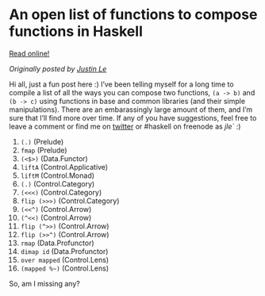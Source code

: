 An open list of functions to compose functions in Haskell
=========================================================

[Read online!](https://blog.jle.im/entry/an-open-list-of-functions-to-compose-functions.html)

*Originally posted by [Justin Le](https://blog.jle.im/)*

Hi all, just a fun post here :) I’ve been telling myself for a long time
to compile a list of all the ways you can compose two functions,
`(a -> b)` and `(b -> c)` using functions in base and common libraries
(and their simple manipulations). There are an embarassingly large
amount of them, and I’m sure that I’ll find more over time. If any of
you have suggestions, feel free to leave a comment or find me on
[twitter](https://twitter.com/mstk "Twitter") or \#haskell on freenode
as *jle\`* :)

1.  `(.)` (Prelude)
2.  `fmap` (Prelude)
3.  `(<$>)` (Data.Functor)
4.  `liftA` (Control.Applicative)
5.  `liftM` (Control.Monad)
6.  `(.)` (Control.Category)
7.  `(<<<)` (Control.Category)
8.  `flip (>>>)` (Control.Category)
9.  `(<<^)` (Control.Arrow)
10. `(^<<)` (Control.Arrow)
11. `flip (^>>)` (Control.Arrow)
12. `flip (>>^)` (Control.Arrow)
13. `rmap` (Data.Profunctor)
14. `dimap id` (Data.Profunctor)
15. `over mapped` (Control.Lens)
16. `(mapped %~)` (Control.Lens)

So, am I missing any?
